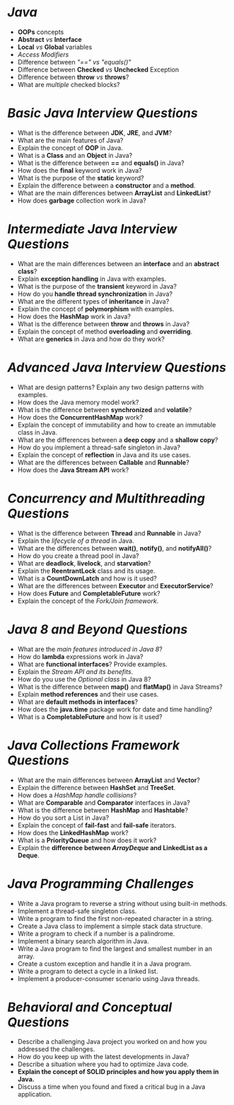 # *Java*

- **OOPs** concepts
- **Abstract** *vs* **Interface**
- **Local** *vs* **Global** variables
- *Access Modifiers*
- Difference between *"=="* *vs* *"equals()"*
- Difference between **Checked** *vs* **Unchecked** Exception
- Difference between **throw** *vs* **throws**?
- What are *multiple* checked blocks?

# *Basic Java Interview Questions*
- What is the difference between **JDK**, **JRE**, and **JVM**?
- What are the main features of Java?
- Explain the concept of **OOP** in Java.
- What is a **Class** and an **Object** in Java?
- What is the difference between **==** and **equals()** in Java?
- How does the **final** keyword work in Java?
- What is the purpose of the **static** keyword?
- Explain the difference between a **constructor** and a **method**.
- What are the main differences between **ArrayList** and **LinkedList**?
- How does **garbage** collection work in Java?
  
# *Intermediate Java Interview Questions*
- What are the main differences between an **interface** and an **abstract class**?
- Explain **exception handling** in Java with examples.
- What is the purpose of the **transient** keyword in Java?
- How do you **handle thread synchronization** in Java?
- What are the different types of **inheritance** in Java?
- Explain the concept of **polymorphism** with examples.
- How does the **HashMap** work in Java?
- What is the difference between **throw** and **throws** in Java?
- Explain the concept of method **overloading** and **overriding**.
- What are **generics** in Java and how do they work?
  
# *Advanced Java Interview Questions*
- What are design patterns? Explain any two design patterns with examples.
- How does the Java memory model work?
- What is the difference between **synchronized** and **volatile**?
- How does the **ConcurrentHashMap** work?
- Explain the concept of immutability and how to create an immutable class in Java.
- What are the differences between a **deep copy** and a **shallow copy**?
- How do you implement a thread-safe singleton in Java?
- Explain the concept of **reflection** in Java and its use cases.
- What are the differences between **Callable** and **Runnable**?
- How does the **Java Stream API** work?
  
# *Concurrency and Multithreading Questions*
- What is the difference between **Thread** and **Runnable** in Java?
- Explain the *lifecycle of a thread* in Java.
- What are the differences between **wait()**, **notify()**, and **notifyAll()**?
- How do you create a thread pool in Java?
- What are **deadlock**, **livelock**, and **starvation**?
- Explain the **ReentrantLock** class and its usage.
- What is a **CountDownLatch** and how is it used?
- What are the differences between **Executor** and **ExecutorService**?
- How does **Future** and **CompletableFuture** work?
- Explain the concept of the *Fork/Join framework*.
  
# *Java 8 and Beyond Questions*
- What are the *main features introduced in Java 8*?
- How do **lambda** expressions work in Java?
- What are **functional interfaces**? Provide examples.
- Explain the *Stream API and its benefits*.
- How do you use the *Optional class* in Java 8?
- What is the difference between **map()** and **flatMap()** in Java Streams?
- Explain **method references** and their use cases.
- What are **default methods in interfaces**?
- How does the **java.time** package work for date and time handling?
- What is a **CompletableFuture** and how is it used?
  
# *Java Collections Framework Questions*
- What are the main differences between **ArrayList** and **Vector**?
- Explain the difference between **HashSet** and **TreeSet**.
- How does a *HashMap handle collisions*?
- What are **Comparable** and **Comparator** interfaces in Java?
- What is the difference between **HashMap** and **Hashtable**?
- How do you sort a List in Java?
- Explain the concept of **fail-fast** and **fail-safe** iterators.
- How does the **LinkedHashMap** work?
- What is a **PriorityQueue** and how does it work?
- Explain the **difference between *ArrayDeque* and LinkedList as a Deque**.
  
# *Java Programming Challenges*
- Write a Java program to reverse a string without using built-in methods.
- Implement a thread-safe singleton class.
- Write a program to find the first non-repeated character in a string.
- Create a Java class to implement a simple stack data structure.
- Write a program to check if a number is a palindrome.
- Implement a binary search algorithm in Java.
- Write a Java program to find the largest and smallest number in an array.
- Create a custom exception and handle it in a Java program.
- Write a program to detect a cycle in a linked list.
- Implement a producer-consumer scenario using Java threads.
  
# *Behavioral and Conceptual Questions*
- Describe a challenging Java project you worked on and how you addressed the challenges.
- How do you keep up with the latest developments in Java?
- Describe a situation where you had to optimize Java code.
- **Explain the concept of SOLID principles and how you apply them in Java.**
- Discuss a time when you found and fixed a critical bug in a Java application.